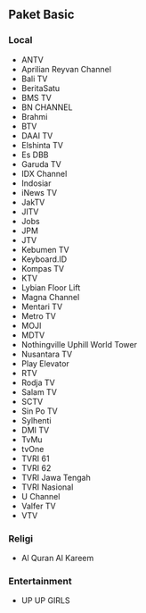 ## Paket Basic
### Local
* ANTV
* Aprilian Reyvan Channel
* Bali TV
* BeritaSatu
* BMS TV
* BN CHANNEL
* Brahmi
* BTV
* DAAI TV
* Elshinta TV
* Es DBB
* Garuda TV
* IDX Channel
* Indosiar
* iNews TV
* JakTV
* JITV
* Jobs
* JPM
* JTV
* Kebumen TV
* Keyboard.ID
* Kompas TV
* KTV
* Lybian Floor Lift
* Magna Channel
* Mentari TV
* Metro TV
* MOJI
* MDTV
* Nothingville Uphill World Tower
* Nusantara TV
* Play Elevator
* RTV
* Rodja TV
* Salam TV
* SCTV
* Sin Po TV
* Sylhenti
* DMI TV
* TvMu
* tvOne
* TVRI 61
* TVRI 62
* TVRI Jawa Tengah
* TVRI Nasional
* U Channel
* Valfer TV
* VTV
### Religi
* Al Quran Al Kareem
### Entertainment
* UP UP GIRLS
